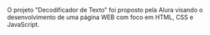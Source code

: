 O projeto "Decodificador de Texto" foi proposto pela Alura visando o desenvolvimento de uma página WEB com foco em HTML, CSS e JavaScript.
